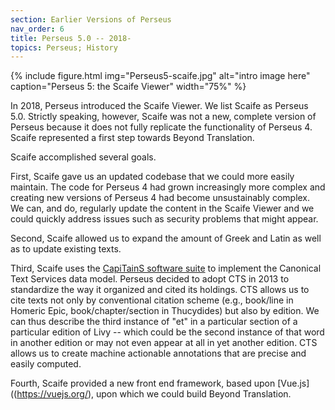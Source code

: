 ```yaml
---
section: Earlier Versions of Perseus
nav_order: 6
title: Perseus 5.0 -- 2018-  
topics: Perseus; History
---
```


{% include figure.html img="Perseus5-scaife.jpg" alt="intro image here" caption="Perseus 5: the Scaife Viewer" width="75%" %}

In 2018, Perseus introduced the Scaife Viewer. We list Scaife as Perseus 5.0. Strictly speaking, however, Scaife was not a new, complete version of Perseus because it does not fully replicate the functionality of Perseus 4.  Scaife represented a first step towards Beyond Translation. 

Scaife accomplished several goals.

First, Scaife gave us an updated codebase that we could more easily maintain. The code for Perseus 4 had grown increasingly more complex and creating new versions of Perseus 4 had become unsustainably complex. We can, and do, regularly update the content in the Scaife Viewer and we could quickly address issues such as security problems that might appear.

Second, Scaife allowed us to expand the amount of Greek and Latin as well as to update existing texts.

Third, Scaife uses the [CapiTainS software suite](http://capitains.org/) to implement the Canonical Text Services data model. Perseus decided to adopt CTS in 2013 to standardize the way it organized and cited its holdings. CTS allows us to cite texts not only by conventional citation scheme (e.g., book/line in Homeric Epic, book/chapter/section in Thucydides) but also by edition. We can thus describe the third instance of "et" in a particular section of a particular edition of Livy -- which could be the second instance of that word in another edition or may not even appear at all in yet another edition. CTS allows us to create machine actionable annotations that are precise and easily computed.

Fourth, Scaife provided a new front end framework, based upon [Vue.js]((https://vuejs.org/), upon which we could build Beyond Translation. 


